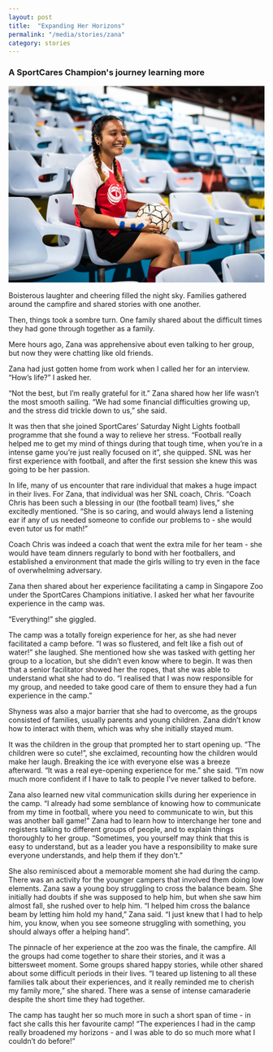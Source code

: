 ```yaml
---
layout: post
title:  "Expanding Her Horizons"
permalink: "/media/stories/zana"
category: stories
---
```


### A SportCares Champion's journey learning more

![Zana](/images/zana-article-1.jpg)

Boisterous laughter and cheering filled the night sky. Families gathered around the campfire and shared stories with one another. 

Then, things took a sombre turn. One family shared about the difficult times they had gone through together as a family. 

Mere hours ago, Zana was apprehensive about even talking to her group, but now they were chatting like old friends. 

Zana had just gotten home from work when I called her for an interview. “How’s life?” I asked her. 

“Not the best, but I’m really grateful for it.” Zana shared how her life wasn’t the most smooth sailing. “We had some financial difficulties growing up, and the stress did trickle down to us,” she said. 

It was then that she joined SportCares’ Saturday Night Lights football programme that she found a way to relieve her stress. “Football really helped me to get my mind of things during that tough time, when you’re in a intense game you’re just really focused on it”, she quipped. SNL was her first experience with football, and after the first session she knew this was going to be her passion. 

In life, many of us encounter that rare individual that makes a huge impact in their lives. For Zana, that individual was her SNL coach, Chris. “Coach Chris has been such a blessing in our (the football team) lives,” she excitedly mentioned. “She is so caring, and would always lend a listening ear if any of us needed someone to confide our problems to - she would even tutor us for math!” 

Coach Chris was indeed a coach that went the extra mile for her team - she would have team dinners regularly to bond with her footballers, and established a environment that made the girls willing to try even in the face of overwhelming adversary. 

Zana then shared about her experience facilitating a camp in Singapore Zoo under the SportCares Champions initiative. I asked her what her favourite experience in the camp was. 

“Everything!” she giggled. 

The camp was a totally foreign experience for her, as she had never facilitated a camp before. “I was so flustered, and felt like a fish out of water!” she laughed. She mentioned how she was tasked with getting her group to a location, but she didn’t even know where to begin. It was then that a senior facilitator showed her the ropes, that she was able to understand what she had to do. “I realised that I was now responsible for my group, and needed to take good care of them to ensure they had a fun experience in the camp.” 

Shyness was also a major barrier that she had to overcome, as the groups consisted of families, usually parents and young children. Zana didn’t know how to interact with them, which was why she initially stayed mum. 

It was the children in the group that prompted her to start opening up. “The children were so cute!”, she exclaimed, recounting how the children would make her laugh. Breaking the ice with everyone else was a breeze afterward. “It was a real eye-opening experience for me.” she said. “I’m now much more confident if I have to talk to people I’ve never talked to before.

Zana also learned new vital communication skills during her experience in the camp. “I already had some semblance of knowing how to communicate from my time in football, where you need to communicate to win, but this was another ball game!” Zana had to learn how to interchange her tone and registers talking to different groups of people, and to explain things thoroughly to her group. “Sometimes, you yourself may think that this is easy to understand, but as a leader you have a responsibility to make sure everyone understands, and help them if they don't.”

She also reminisced about a memorable moment she had during the camp. There was an activity for the younger campers that involved them doing low elements. Zana saw a young boy struggling to cross the balance beam. She initially had doubts if she was supposed to help him, but when she saw him almost fall, she rushed over to help him. “I helped him cross the balance beam by letting him hold my hand,” Zana said. “I just knew that I had to help him, you know, when you see someone struggling with something, you should always offer a helping hand”.

The pinnacle of her experience at the zoo was the finale, the campfire. All the groups had come together to share their stories, and it was a bittersweet moment. Some groups shared happy stories, while other shared about some difficult periods in their lives. “I teared up listening to all these families talk about their experiences, and it really reminded me to cherish my family more,” she shared. There was a sense of intense camaraderie despite the short time they had together. 

The camp has taught her so much more in such a short span of time - in fact she calls this her favourite camp! “The experiences I had in the camp really broadened my horizons - and I was able to do so much more what I couldn’t do before!”

